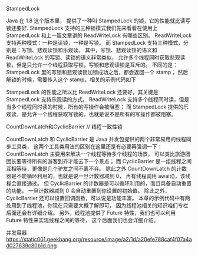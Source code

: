 StampedLock  

Java 在 1.8 这个版本里，
提供了一种叫 StampedLock 的锁，它的性能就比读写锁还要好.
StampedLock 支持的三种锁模式我们先来看看在使用上 
StampedLock 和上一篇文章讲的 ReadWriteLock 有哪些区别。
ReadWriteLock 
支持两种模式：一种是读锁，一种是写锁。
而 StampedLock 支持三种模式，分别是：写锁、悲观读锁和乐观读。
其中，写锁、悲观读锁的语义和 ReadWriteLock 的写锁、读锁的语义非常类似，
允许多个线程同时获取悲观读锁，但是只允许一个线程获取写锁，写锁和悲观读锁是互斥的。
不同的是：StampedLock 里的写锁和悲观读锁加锁成功之后，都会返回一个 stamp；
然后解锁的时候，需要传入这个 stamp。相关的示例代码如下


StampedLock 的性能之所以比 ReadWriteLock 还要好，其关键是 StampedLock 支持乐观读的方式。
ReadWriteLock 支持多个线程同时读，但是当多个线程同时读的时候，所有的写操作会被阻塞；
而 StampedLock 提供的乐观读，是允许一个线程获取写锁的，也就是说不是所有的写操作都被阻塞。



CountDownLatch和CyclicBarrier  // 线程一致性锁


CountDownLatch 和 CyclicBarrier 是 Java 并发包提供的两个非常易用的线程同步工具类，
这两个工具类用法的区别在这里还是有必要再强调一下：
CountDownLatch 主要用来解决一个线程等待多个线程的场景，
可以类比旅游团团长要等待所有的游客到齐才能去下一个景点；
而 CyclicBarrier 是一组线程之间互相等待，更像是几个驴友之间不离不弃。
除此之外 CountDownLatch 的计数器是不能循环利用的，也就是说一旦计数器减到 0，
再有线程调用 await()，该线程会直接通过。
但 CyclicBarrier 的计数器是可以循环利用的，而且具备自动重置的功能，
一旦计数器减到 0 会自动重置到你设置的初始值。
除此之外，CyclicBarrier 还可以设置回调函数，可以说是功能丰富。
本章的示例代码中有两处用到了线程池，你现在只需要大概了解即可，
因为线程池相关的知识咱们专栏后面还会有详细介绍。
另外，线程池提供了 Future 特性，我们也可以利用 Future 特性来实现线程之间的等待，
这个后面我们也会详细介绍。

并发容器
https://static001.geekbang.org/resource/image/a2/1d/a20efe788caf4f07a4ad027639c80b1d.png












